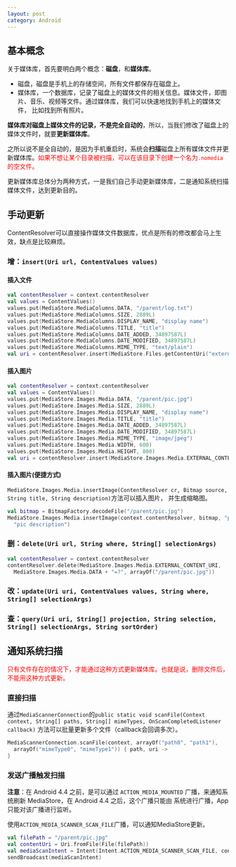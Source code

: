 ```yaml
---
layout: post
category: Android
---
```


## 基本概念


关于媒体库，首先要明白两个概念：**磁盘**，和**媒体库**。

- 磁盘，磁盘是手机上的存储空间，所有文件都保存在磁盘上。
- 媒体库，一个数据库，记录了磁盘上的媒体文件的相关信息。媒体文件，即图片、音乐、视频等文件。通过媒体库，我们可以快速地找到手机上的媒体文件，
比如找到所有照片。

**媒体库对磁盘上媒体文件的记录，不是完全自动的**，所以，当我们修改了磁盘上的媒体文件时，就要**更新媒体库**。

之所以说不是全自动的，是因为手机重启时，系统会**扫描**磁盘上所有媒体文件并更新媒体库。<span style="color:red;">如果不想让某个目录被扫描，可以在该目录下创建一个名为`.nomedia`的空文件。</span>

更新媒体库总体分为两种方式，一是我们自己手动更新媒体库，二是通知系统扫描媒体文件，达到更新目的。

## 手动更新
ContentResolver可以直接操作媒体文件数据库，优点是所有的修改都会马上生效，缺点是比较麻烦。
### 增：`insert(Uri url, ContentValues values)`

#### 插入文件
```kotlin
val contentResolver = context.contentResolver
val values = ContentValues()
values.put(MediaStore.MediaColumns.DATA, "/parent/log.txt")
values.put(MediaStore.MediaColumns.SIZE, 2889L)
values.put(MediaStore.MediaColumns.DISPLAY_NAME, "display name")
values.put(MediaStore.MediaColumns.TITLE, "title")
values.put(MediaStore.MediaColumns.DATE_ADDED, 34897587L)
values.put(MediaStore.MediaColumns.DATE_MODIFIED, 34897587L)
values.put(MediaStore.MediaColumns.MIME_TYPE, "text/plain")
val uri = contentResolver.insert(MediaStore.Files.getContentUri("external"), values)
```

#### 插入图片
```kotlin
val contentResolver = context.contentResolver
val values = ContentValues()
values.put(MediaStore.Images.Media.DATA, "/parent/pic.jpg")
values.put(MediaStore.Images.Media.SIZE, 2889L)
values.put(MediaStore.Images.Media.DISPLAY_NAME, "display name")
values.put(MediaStore.Images.Media.TITLE, "title")
values.put(MediaStore.Images.Media.DATE_ADDED, 34897587L)
values.put(MediaStore.Images.Media.DATE_MODIFIED, 34897587L)
values.put(MediaStore.Images.Media.MIME_TYPE, "image/jpeg")
values.put(MediaStore.Images.Media.WIDTH, 600)
values.put(MediaStore.Images.Media.HEIGHT, 800)
val uri = contentResolver.insert(MediaStore.Images.Media.EXTERNAL_CONTENT_URI, values)
```

#### 插入图片(便捷方式)
`MediaStore.Images.Media.insertImage(ContentResolver cr, Bitmap source, String title, String description)`方法可以插入图片，
并生成缩略图。

```kotlin
val bitmap = BitmapFactory.decodeFile("/parent/pic.jpg")
MediaStore.Images.Media.insertImage(context.contentResolver, bitmap, "pic title",
  "pic description")
```


### 删：`delete(Uri url, String where, String[] selectionArgs)`
```kotlin
val contentResolver = context.contentResolver
contentResolver.delete(MediaStore.Images.Media.EXTERNAL_CONTENT_URI,
  MediaStore.Images.Media.DATA + "=?", arrayOf("/parent/pic.jpg"))
```


### 改：`update(Uri uri, ContentValues values, String where, String[] selectionArgs)`

### 查：`query(Uri uri, String[] projection, String selection, String[] selectionArgs, String sortOrder)`



## 通知系统扫描
<span style="color: red;">只有文件存在的情况下，才能通过这种方式更新媒体库。也就是说，删除文件后，不能用这种方式更新。</span>
### 直接扫描
通过`MediaScannerConnection`的`public static void scanFile(Context context, String[] paths, String[] mimeTypes, OnScanCompletedListener callback)`
方法可以批量更新多个文件（callback会回调多次）。
```kotlin
MediaScannerConnection.scanFile(context, arrayOf("path0", "path1"),
  arrayOf("mimeType0", "mimeType1")) { path, uri ->
}
```
### 发送广播触发扫描
**注意**：在 Android 4.4 之前，是可以通过 `ACTION_MEDIA_MOUNTED` 广播，来通知系统刷新 MediaStore，在 Android 4.4 之后，这个广播只能由
系统进行广播，App 只能对该广播进行监听。

使用`ACTION_MEDIA_SCANNER_SCAN_FILE`广播，可以通知MediaStore更新。

```kotlin
val filePath = "/parent/pic.jpg"
val contentUri = Uri.fromFile(File(filePath))
val mediaScanIntent = Intent(Intent.ACTION_MEDIA_SCANNER_SCAN_FILE, contentUri)
sendBroadcast(mediaScanIntent)
```
